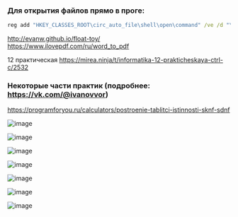 ### Для открытия файлов прямо в проге:
```bat
reg add "HKEY_CLASSES_ROOT\circ_auto_file\shell\open\command" /ve /d "\"D:\School\LOVT2022\logisim.exe\" "\"%1\" /f
```

http://evanw.github.io/float-toy/
<br>
https://www.ilovepdf.com/ru/word_to_pdf

12 практическая https://mirea.ninja/t/informatika-12-prakticheskaya-ctrl-c/2532

### Некоторые части практик (подробнее: https://vk.com/@ivanovvor)
https://programforyou.ru/calculators/postroenie-tablitci-istinnosti-sknf-sdnf

![image](https://github.com/mireashik/inf_1sem/assets/123753819/872ebbb9-4c09-4861-bbc5-99e8ce60c6f1)

![image](https://github.com/mireashik/inf_1sem/assets/123753819/a8670018-71e7-478a-99a3-cd1008d3de7f)

![image](https://github.com/mireashik/inf_1sem/assets/123753819/e871b579-3d69-445e-9507-a6c9c333f8d4)

![image](https://github.com/mireashik/inf_1sem/assets/123753819/735539a8-fbab-4c28-bf96-8751d28bd75d)

![image](https://github.com/mireashik/inf_1sem/assets/123753819/41d963a3-665f-4c56-858c-01e72031a6d4)

![image](https://github.com/mireashik/inf_1sem/assets/123753819/0dc1d1f5-47a2-482c-a233-0a5ca198d51f)

![image](https://github.com/mireashik/inf_1sem/assets/123753819/bb829e41-376d-4b54-b3b8-d6d392343af8)
